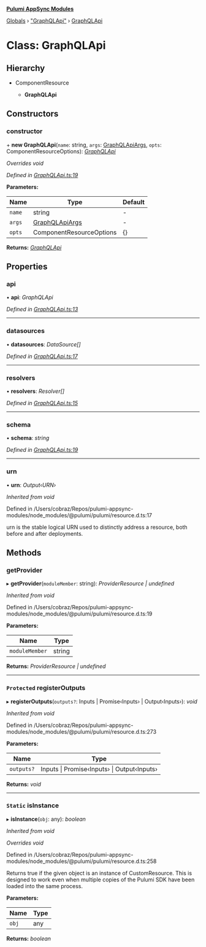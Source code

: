 **[Pulumi AppSync Modules](../README.md)**

[Globals](../README.md) › ["GraphQLApi"](../modules/_graphqlapi_.md) › [GraphQLApi](_graphqlapi_.graphqlapi.md)

# Class: GraphQLApi

## Hierarchy

* ComponentResource

  * **GraphQLApi**

## Constructors

###  constructor

\+ **new GraphQLApi**(`name`: string, `args`: [GraphQLApiArgs](../interfaces/_graphqlapi_.graphqlapiargs.md), `opts`: ComponentResourceOptions): *[GraphQLApi](_graphqlapi_.graphqlapi.md)*

*Overrides void*

*Defined in [GraphQLApi.ts:19](https://github.com/Bjerkio/pulumi-appsync-modules/blob/5648fe6/src/GraphQLApi.ts#L19)*

**Parameters:**

Name | Type | Default |
------ | ------ | ------ |
`name` | string | - |
`args` | [GraphQLApiArgs](../interfaces/_graphqlapi_.graphqlapiargs.md) | - |
`opts` | ComponentResourceOptions |  {} |

**Returns:** *[GraphQLApi](_graphqlapi_.graphqlapi.md)*

## Properties

###  api

• **api**: *GraphQLApi*

*Defined in [GraphQLApi.ts:13](https://github.com/Bjerkio/pulumi-appsync-modules/blob/5648fe6/src/GraphQLApi.ts#L13)*

___

###  datasources

• **datasources**: *DataSource[]*

*Defined in [GraphQLApi.ts:17](https://github.com/Bjerkio/pulumi-appsync-modules/blob/5648fe6/src/GraphQLApi.ts#L17)*

___

###  resolvers

• **resolvers**: *Resolver[]*

*Defined in [GraphQLApi.ts:15](https://github.com/Bjerkio/pulumi-appsync-modules/blob/5648fe6/src/GraphQLApi.ts#L15)*

___

###  schema

• **schema**: *string*

*Defined in [GraphQLApi.ts:19](https://github.com/Bjerkio/pulumi-appsync-modules/blob/5648fe6/src/GraphQLApi.ts#L19)*

___

###  urn

• **urn**: *Output‹URN›*

*Inherited from void*

Defined in /Users/cobraz/Repos/pulumi-appsync-modules/node_modules/@pulumi/pulumi/resource.d.ts:17

urn is the stable logical URN used to distinctly address a resource, both before and after
deployments.

## Methods

###  getProvider

▸ **getProvider**(`moduleMember`: string): *ProviderResource | undefined*

*Inherited from void*

Defined in /Users/cobraz/Repos/pulumi-appsync-modules/node_modules/@pulumi/pulumi/resource.d.ts:19

**Parameters:**

Name | Type |
------ | ------ |
`moduleMember` | string |

**Returns:** *ProviderResource | undefined*

___

### `Protected` registerOutputs

▸ **registerOutputs**(`outputs?`: Inputs | Promise‹Inputs› | Output‹Inputs›): *void*

*Inherited from void*

Defined in /Users/cobraz/Repos/pulumi-appsync-modules/node_modules/@pulumi/pulumi/resource.d.ts:273

**Parameters:**

Name | Type |
------ | ------ |
`outputs?` | Inputs \| Promise‹Inputs› \| Output‹Inputs› |

**Returns:** *void*

___

### `Static` isInstance

▸ **isInstance**(`obj`: any): *boolean*

*Inherited from void*

*Overrides void*

Defined in /Users/cobraz/Repos/pulumi-appsync-modules/node_modules/@pulumi/pulumi/resource.d.ts:258

Returns true if the given object is an instance of CustomResource.  This is designed to work even when
multiple copies of the Pulumi SDK have been loaded into the same process.

**Parameters:**

Name | Type |
------ | ------ |
`obj` | any |

**Returns:** *boolean*